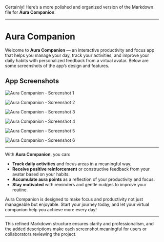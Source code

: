 Certainly! Here’s a more polished and organized version of the Markdown file for **Aura Companion**:

---

# Aura Companion

Welcome to **Aura Companion** — an interactive productivity and focus app that helps you manage your day, track your activities, and improve your daily habits with personalized feedback from a virtual avatar. Below are some screenshots of the app’s design and features.

## App Screenshots

![Aura Companion - Screenshot 1](<screenshots/WhatsApp Image 2024-11-10 at 04.20.03.jpeg>)
 
![Aura Companion - Screenshot 2](<screenshots/WhatsApp Image 2024-11-10 at 04.20.05.jpeg>)
 
![Aura Companion - Screenshot 3](<screenshots/WhatsApp Image 2024-11-10 at 04.20.05(1).jpeg>)
 
![Aura Companion - Screenshot 4](<screenshots/WhatsApp Image 2024-11-10 at 04.20.05(2).jpeg>)
 
![Aura Companion - Screenshot 5](<screenshots/WhatsApp Image 2024-11-10 at 04.20.05(3).jpeg>)
 
![Aura Companion - Screenshot 6](<screenshots/WhatsApp Image 2024-11-10 at 04.20.06.jpeg>)
 
---

With **Aura Companion**, you can:

- **Track daily activities** and focus areas in a meaningful way.
- **Receive positive reinforcement** or constructive feedback from your avatar based on your habits.
- **Accumulate aura points** as a reflection of your productivity and focus.
- **Stay motivated** with reminders and gentle nudges to improve your routine.

Aura Companion is designed to make focus and productivity not just manageable but enjoyable. Start your journey today, and let your virtual companion help you achieve more every day!

---

This refined Markdown structure ensures clarity and professionalism, and the added descriptions make each screenshot meaningful for users or collaborators reviewing the project.
